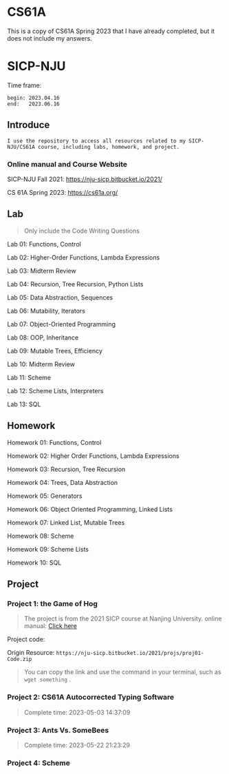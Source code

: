 # CS61A
This is a copy of CS61A Spring 2023 that I have already completed, but it does not include my answers.

# SICP-NJU

Time frame:
	
	begin: 2023.04.16
	end:   2023.06.16

## Introduce
    I use the repository to access all resources related to my SICP-NJU/CS61A course, including labs, homework, and project.

### Online manual and Course Website
SICP-NJU Fall 2021: https://nju-sicp.bitbucket.io/2021/

CS 61A Spring 2023: https://cs61a.org/

## Lab
> Only include the Code Writing Questions

Lab 01: Functions, Control

Lab 02: Higher-Order Functions, Lambda Expressions

Lab 03: Midterm Review

Lab 04: Recursion, Tree Recursion, Python Lists

Lab 05: Data Abstraction, Sequences

Lab 06: Mutability, Iterators

Lab 07: Object-Oriented Programming

Lab 08: OOP, Inheritance

Lab 09: Mutable Trees, Efficiency

Lab 10: Midterm Review

Lab 11: Scheme

Lab 12: Scheme Lists, Interpreters

Lab 13: SQL


## Homework
Homework 01: Functions, Control

Homework 02: Higher Order Functions, Lambda Expressions

Homework 03: Recursion, Tree Recursion

Homework 04: Trees, Data Abstraction

Homework 05: Generators

Homework 06: Object Oriented Programming, Linked Lists

Homework 07: Linked List, Mutable Trees

Homework 08: Scheme

Homework 09: Scheme Lists

Homework 10: SQL


## Project

### Project 1: the Game of Hog

> The project is from the 2021 SICP course at Nanjing University.
> online manual: [Click here](https://nju-sicp.bitbucket.io/2021/projs/proj01/index.html)

Project code:

Origin Resource: `https://nju-sicp.bitbucket.io/2021/projs/proj01-Code.zip`
> You can copy the link and use the command in your terminal, such as  `wget something` .

### Project 2: CS61A Autocorrected Typing Software
> Complete time: 2023-05-03 14:37:09

### Project 3: Ants Vs. SomeBees

> Complete time: 2023-05-22 21:23:29

### Project 4: Scheme